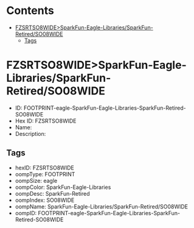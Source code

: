 



Contents
========

* [FZSRTSO8WIDE>SparkFun-Eagle-Libraries/SparkFun-Retired/SO08WIDE](#fzsrtso8widesparkfun-eagle-librariessparkfun-retiredso08wide)
	* [Tags](#tags)

# FZSRTSO8WIDE>SparkFun-Eagle-Libraries/SparkFun-Retired/SO08WIDE

- ID: FOOTPRINT-eagle-SparkFun-Eagle-Libraries-SparkFun-Retired-SO08WIDE
- Hex ID: FZSRTSO8WIDE
- Name: 
- Description: 

## Tags

- hexID: FZSRTSO8WIDE
- oompType: FOOTPRINT
- oompSize: eagle
- oompColor: SparkFun-Eagle-Libraries
- oompDesc: SparkFun-Retired
- oompIndex: SO08WIDE
- oompName: SparkFun-Eagle-Libraries/SparkFun-Retired/SO08WIDE
- oompID: FOOTPRINT-eagle-SparkFun-Eagle-Libraries-SparkFun-Retired-SO08WIDE
